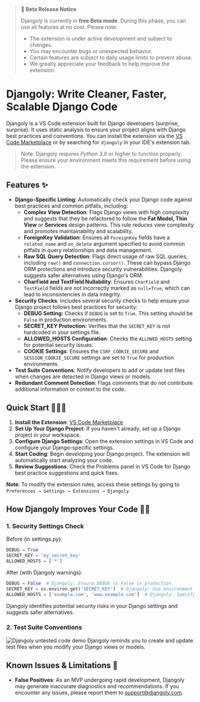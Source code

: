 > **🚀 Beta Release Notice**
>
> Djangoly is currently in **free Beta mode**. During this phase, you can use all features at no cost. Please note:
>
> - The extension is under active development and subject to changes.
> - You may encounter bugs or unexpected behavior.
> - Certain features are subject to daily usage limits to prevent abuse.
> - We greatly appreciate your feedback to help improve the extension.

# Djangoly: Write Cleaner, Faster, Scalable Django Code

Djangoly is a VS Code extension built for Django developers (surprise, surprise). It uses static analysis to ensure your project aligns with Django best practices and conventions. You can install the extension via the [VS Code Marketplace](https://marketplace.visualstudio.com/items?itemName=Alchemized.djangoly) or by searching for `djangoly` in your IDE's extension tab.

>Note: Djangoly requires _Python 3.9_ or higher to function properly. Please ensure your environment meets this requirement before using the extension.

## Features ✨

- **Django-Specific Linting**: Automatically check your Django code against best practices and common pitfalls, including:
  - **Complex View Detection**: Flags Django views with high complexity and suggests that they be refactored to follow the **Fat Model, Thin View** or **Services** design patterns. This rule reduces view complexity and promotes maintainability and scalability.
  - **ForeignKey Validation**: Ensures all `ForeignKey` fields have a `related_name` and `on_delete` argument specified to avoid common pitfalls in query relationships and data management.
  - **Raw SQL Query Detection**: Flags direct usage of raw SQL queries, including `raw()` and `connection.cursor()`. These can bypass Django ORM protections and introduce security vulnerabilities. Djangoly suggests safer alternatives using Django's ORM.
  - **CharField and TextField Nullability**: Ensures `CharField` and `TextField` fields are not incorrectly marked as `null=True`, which can lead to inconsistencies in data integrity.
- **Security Checks**: Includes several security checks to help ensure your Django project follows best practices for security:
  - **DEBUG Setting:** Checks if `DEBUG` is set to `True`. This setting should be `False` in production environments.
  - **SECRET_KEY Protection:** Verifies that the `SECRET_KEY` is not hardcoded in your settings file.
  - **ALLOWED_HOSTS Configuration**: Checks the `ALLOWED_HOSTS` setting for potential security issues.
  - **COOKIE Settings**: Ensures the `CSRF_COOKIE_SECURE` and `SESSION_COOKIE_SECURE` settings are set to `True` for production environments.
- **Test Suite Conventions**: Notify developers to add or update test files when changes are detected in Django views or models.
- **Redundant Comment Detection**: Flags comments that do not contribute additional information or context to the code.

## Quick Start 🏃‍♂️💨

1. **Install the Extension**: [VS Code Marketplace](https://marketplace.visualstudio.com/items?itemName=Alchemized.djangoly)
2. **Set Up Your Django Project**: If you haven't already, set up a Django project in your workspace.
3. **Configure Django Settings**: Open the extension settings in VS Code and configure your Django-specific settings.
4. **Start Coding**: Begin developing your Django project. The extension will automatically start analyzing your code.
5. **Review Suggestions**: Check the Problems panel in VS Code for Django best practice suggestions and quick fixes.

**Note**: To modify the extension rules, access these settings by going to `Preferences → Settings → Extensions → Djangoly`.

## How Djangoly Improves Your Code 🧑‍🏫

### 1. Security Settings Check

Before (in settings.py):

```python
DEBUG = True
SECRET_KEY = 'my_secret_key'
ALLOWED_HOSTS = ['*']
```

After (with Djangoly warnings):

```python
DEBUG = False  # Djangoly: Ensure DEBUG is False in production
SECRET_KEY = os.environ.get('SECRET_KEY')  # Djangoly: Use environment variables for sensitive data
ALLOWED_HOSTS = ['example.com', 'www.example.com']  # Djangoly: Specify allowed hosts explicitly
```

Djangoly identifies potential security risks in your Django settings and suggests safer alternatives.

### 2. Test Suite Conventions

![Djangoly untested code demo](https://raw.githubusercontent.com/software-trizzey/images/main/assets/images/flag-untested-api-code.gif)
Djangoly reminds you to create and update test files when you modify your Django views or models.

## Known Issues & Limitations 🐞

- **False Positives**: As an MVP undergoing rapid development, Djangoly may generate inaccurate diagnostics and recommendations. If you encounter any issues, please report them to [support@djangoly.com](mailto:support@djangoly.com).
